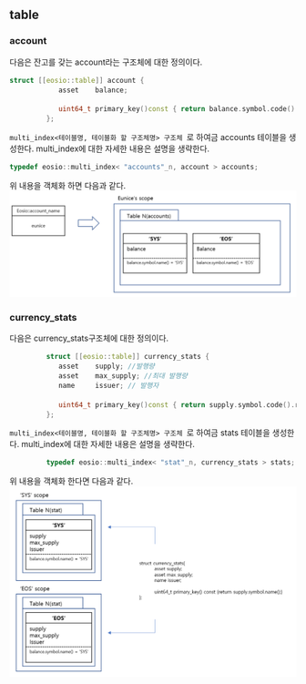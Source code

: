 ## table
### account
다음은 잔고를 갖는 account라는 구조체에 대한 정의이다.
```c++
struct [[eosio::table]] account {
            asset    balance;

            uint64_t primary_key()const { return balance.symbol.code().raw(); }
         };
```
`multi_index<테이블명, 테이블화 할 구조체명> 구조체 `로 하여금 accounts 테이블을 생성한다. multi_index에 대한 자세한 내용은 설명을 생략한다.

```c++
typedef eosio::multi_index< "accounts"_n, account > accounts;
```
위 내용을 객체화 하면 다음과 같다.
![account](./img/accounts.png)

### currency_stats
다음은 currency_stats구조체에 대한 정의이다.
```c++
         struct [[eosio::table]] currency_stats {
            asset    supply; //발행량
            asset    max_supply; //최대 발행량
            name     issuer; // 발행자

            uint64_t primary_key()const { return supply.symbol.code().raw(); }
         };
```
`multi_index<테이블명, 테이블화 할 구조체명> 구조체 `로 하여금 stats 테이블을 생성한다. multi_index에 대한 자세한 내용은 설명을 생략한다. 

```c++
         typedef eosio::multi_index< "stat"_n, currency_stats > stats;
```
위 내용을 객체화 한다면 다음과 같다.
![currency_stats](./img/currency_stats.png)
